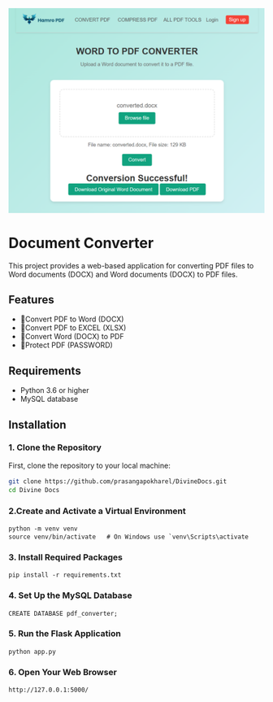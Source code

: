 ![Home Image](./demo.png)
# Document Converter

This project provides a web-based application for converting PDF files to Word documents (DOCX) and Word documents (DOCX) to PDF files.

## Features

- 🔄Convert PDF to Word (DOCX)
- 🔄Convert PDF to EXCEL (XLSX)
- 🔄Convert Word (DOCX) to PDF
- 🔐Protect PDF (PASSWORD)

## Requirements

- Python 3.6 or higher
- MySQL database

## Installation

### 1. Clone the Repository

First, clone the repository to your local machine:

```sh
git clone https://github.com/prasangapokharel/DivineDocs.git
cd Divine Docs

```
### 2.Create and Activate a Virtual Environment

```
python -m venv venv
source venv/bin/activate   # On Windows use `venv\Scripts\activate
```

### 3. Install Required Packages
```
pip install -r requirements.txt
```

### 4. Set Up the MySQL Database
```
CREATE DATABASE pdf_converter;
```

### 5. Run the Flask Application
```
python app.py

```

### 6. Open Your Web Browser

```
http://127.0.0.1:5000/

```


